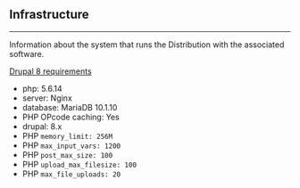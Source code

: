 ## Infrastructure
-----------------
Information about the system that runs the Distribution with the associated software.

[Drupal 8 requirements](https://www.drupal.org/requirements)

- php: 5.6.14
- server: Nginx
- database: MariaDB 10.1.10
- PHP OPcode caching: Yes
- drupal: 8.x
- PHP ```memory_limit: 256M```
- PHP ```max_input_vars: 1200```
- PHP ```post_max_size: 100```
- PHP ```upload_max_filesize: 100```
- PHP ```max_file_uploads: 20```
